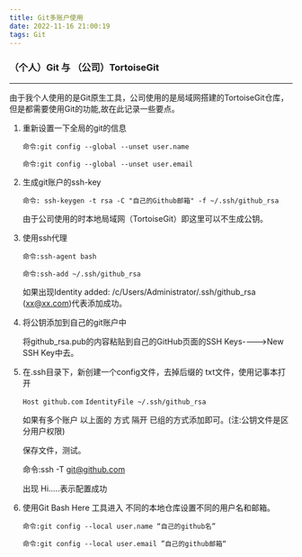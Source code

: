 ```yaml
---
title: Git多账户使用
date: 2022-11-16 21:00:19
tags: Git
---
```


### （个人）Git 与 （公司）TortoiseGit

------

​		由于我个人使用的是Git原生工具，公司使用的是局域网搭建的TortoiseGit仓库，但是都需要使用Git的功能,故在此记录一些要点。

1. 重新设置一下全局的git的信息

   `命令:git config --global --unset user.name`

   `命令:git config --global --unset user.email`

2. 生成git账户的ssh-key

   `命令: ssh-keygen -t rsa -C "自己的Github邮箱" -f ~/.ssh/github_rsa`

   由于公司使用的时本地局域网（TortoiseGit）即这里可以不生成公钥。

3. 使用ssh代理

   `命令:ssh-agent bash`

   `命令:ssh-add ~/.ssh/github_rsa`

   如果出现Identity added: /c/Users/Administrator/.ssh/github_rsa (xx@xx.com)代表添加成功。

4. 将公钥添加到自己的git账户中

   将github_rsa.pub的内容粘贴到自己的GitHub页面的SSH  Keys---->New SSH Key中去。

5. 在.ssh目录下，新创建一个config文件，去掉后缀的 txt文件，使用记事本打开

   `Host github.com`
   `IdentityFile ~/.ssh/github_rsa`
   
   如果有多个账户 以上面的 方式 隔开 已组的方式添加即可。(注:公钥文件是区分用户权限)

   保存文件，测试。

   命令:ssh -T git@github.com

   出现 Hi.....表示配置成功

6. 使用Git Bash Here 工具进入 不同的本地仓库设置不同的用户名和邮箱。

   `命令:git config --local user.name “自己的github名”`

   `命令:git config --local user.email ”自己的github邮箱“`
